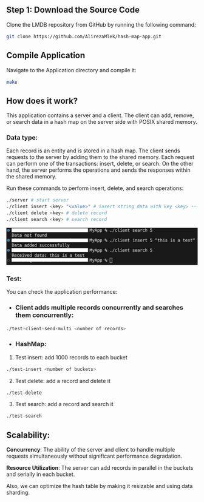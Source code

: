 ## Step 1: Download the Source Code

Clone the LMDB repository from GitHub by running the following command:

```bash
git clone https://github.com/AlirezaMlek/hash-map-app.git
```

## Compile Application

Navigate to the Application directory and compile it:

```bash
make
```

## How does it work?

This application contains a server and a client. The client can add, remove, or search data in a hash map on the server side with POSIX shared memory.

### Data type:

Each record is an entity and is stored in a hash map. The client sends requests to the server by adding them to the shared memory. Each request can perform one of the transactions: insert, delete, or search. On the other hand, the server performs the operations and sends the responses within the shared memory.

Run these commands to perform insert, delete, and search operations:

```bash
./server # start server
./client insert <key> "<value>" # insert string data with key <key> --- example: ./client insert 5 "this is a test"
./client delete <key> # delete record
./client search <key> # search record
```

![Alt Text](./images/1.png)

### Test:

You can check the application performance:

* ### Client adds multiple records concurrently and searches them concurrently:

```bash
./test-client-send-multi <number of records>
```

* ### HashMap:

1. Test insert: add 1000 records to each bucket

```bash
./test-insert <number of buckets>
```

2. Test delete: add a record and delete it

```bash
./test-delete
```

3. Test search: add a record and search it

```bash
./test-search
```

## Scalability:

<b>Concurrency</b>: The ability of the server and client to handle multiple requests simultaneously without significant performance degradation.

<b>Resource Utilization</b>: The server can add records in parallel in the buckets and serially in each bucket.

Also, we can optimize the hash table by making it resizable and using data sharding.
